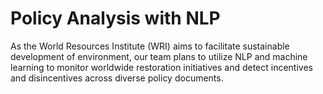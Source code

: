 #  Policy Analysis with NLP

As the World Resources Institute (WRI) aims to facilitate sustainable development of environment, our team plans to utilize NLP and machine learning to monitor worldwide restoration initiatives and detect incentives and disincentives across diverse policy documents.
